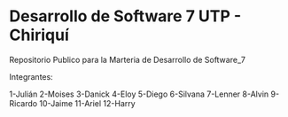 # Desarrollo de Software 7 UTP - Chiriquí
Repositorio Publico para la Marteria de Desarrollo de Software_7

Integrantes:

1-Julián
2-Moises
3-Danick
4-Eloy
5-Diego
6-Silvana
7-Lenner
8-Alvin
9-Ricardo
10-Jaime
11-Ariel
12-Harry
